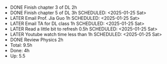 - DONE  Finish chapter 3 of DL 2h
- DONE Finish chapter 5 of DL 3h
  SCHEDULED: <2025-01-25 Sat>
- LATER  Email Prof. Jia Guo 1h
  SCHEDULED: <2025-01-25 Sat>
- LATER  Email TA for DL class 1h
  SCHEDULED: <2025-01-25 Sat>
- LATER  Read a little bit to refresh 0.5h
  SCHEDULED: <2025-01-25 Sat>
- LATER  Youtube watch time less than 1h
  SCHEDULED: <2025-01-25 Sat>
- DONE Review Physics 2h
- Total: 9.5h
- Done: 4h
- Up: 5.5